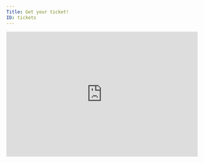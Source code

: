 ```yaml
---
Title: Get your ticket!
ID: tickets
---
```


<iframe src="https://eventbrite.ca/tickets-external?eid=54500830451&ref=etckt" frameborder="0" height="330" width="100%" vspace="0" hspace="0" marginheight="5" marginwidth="5" scrolling="auto" allowtransparency="true"></iframe>
